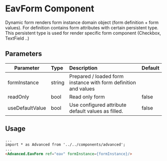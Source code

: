 # EavForm Component

Dynamic form renders form instance domain object (form definition + form values). For definition contains form attributes with certain persistent type. This persistent type is used for render specific form component (Checkbox, TextField ..)


## Parameters

| Parameter | Type | Description | Default  |
| --- | :--- | :--- | :--- |
| formInstance  | string   | Prepared / loaded form instance with form definition and values |  |
| readOnly | bool | Read only form | false |
| useDefaultValue | bool | Use configured attribute default values as filled. | false |

## Usage
```html
...
import * as Advanced from '../../components/advanced';
...
<Advanced.EavForm ref="eav" formInstance={formInstance}/>
```
